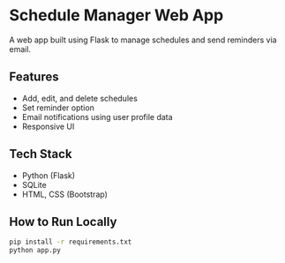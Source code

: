# Schedule Manager Web App

A web app built using Flask to manage schedules and send reminders via email.

## Features
- Add, edit, and delete schedules
- Set reminder option
- Email notifications using user profile data
- Responsive UI

## Tech Stack
- Python (Flask)
- SQLite
- HTML, CSS (Bootstrap)

## How to Run Locally
```bash
pip install -r requirements.txt
python app.py
